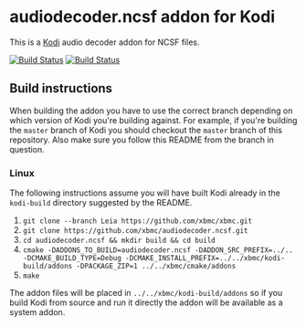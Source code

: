 # audiodecoder.ncsf addon for Kodi

This is a [Kodi](http://kodi.tv) audio decoder addon for NCSF files.

[![Build Status](https://travis-ci.org/xbmc/audiodecoder.ncsf.svg?branch=master)](https://travis-ci.org/xbmc/audiodecoder.ncsf)
[![Build Status](https://dev.azure.com/teamkodi/binary-addons/_apis/build/status/xbmc.audiodecoder.ncsf?branchName=Leia)](https://dev.azure.com/teamkodi/binary-addons/_build/latest?definitionId=8&branchName=Leia)
<!--- [![Build Status](https://ci.appveyor.com/api/projects/status/github/xbmc/audiodecoder.ncsf?svg=true)](https://ci.appveyor.com/project/xbmc/audiodecoder-ncsf) -->

## Build instructions

When building the addon you have to use the correct branch depending on which version of Kodi you're building against. 
For example, if you're building the `master` branch of Kodi you should checkout the `master` branch of this repository. 
Also make sure you follow this README from the branch in question.

### Linux

The following instructions assume you will have built Kodi already in the `kodi-build` directory 
suggested by the README.

1. `git clone --branch Leia https://github.com/xbmc/xbmc.git`
2. `git clone https://github.com/xbmc/audiodecoder.ncsf.git`
3. `cd audiodecoder.ncsf && mkdir build && cd build`
4. `cmake -DADDONS_TO_BUILD=audiodecoder.ncsf -DADDON_SRC_PREFIX=../.. -DCMAKE_BUILD_TYPE=Debug -DCMAKE_INSTALL_PREFIX=../../xbmc/kodi-build/addons -DPACKAGE_ZIP=1 ../../xbmc/cmake/addons`
5. `make`

The addon files will be placed in `../../xbmc/kodi-build/addons` so if you build Kodi from source and run it directly 
the addon will be available as a system addon.
